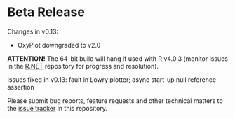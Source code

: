 # Beta Release

Changes in v0.13:

- OxyPlot downgraded to v2.0

__ATTENTION!__ The 64-bit build will hang if used with R v4.0.3 (monitor issues in the [R.NET](https://github.com/rdotnet/rdotnet) repository for progress and resolution).

Issues fixed in v0.13: fault in Lowry plotter; async start-up null reference assertion

Please submit bug reports, feature requests and other technical matters to the [issue tracker](https://github.com/GMPtk/RVis/issues) in this repository.
